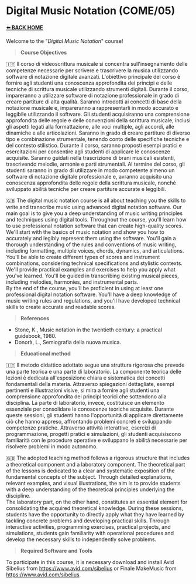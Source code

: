 # **Digital Music Notation (COME/05)**  

[**⬅️ BACK HOME**](/HOME.md)  

Welcome to the "*Digital Music Notation*" course!  

> **Course Objectives**

🇮🇹 Il corso di videoscrittura musicale si concentra sull'insegnamento delle competenze necessarie per scrivere e trascrivere la musica utilizzando software di notazione digitale avanzati. L'obiettivo principale del corso è fornire agli studenti una conoscenza approfondita dei principi e delle tecniche di scrittura musicale utilizzando strumenti digitali. Durante il corso, impareranno a utilizzare software di notazione professionale in grado di creare partiture di alta qualità. Saranno introdotti ai concetti di base della notazione musicale e, impareranno a rappresentarli in modo accurato e leggibile utilizzando il software. Gli studenti acquisiranno una comprensione approfondita delle regole e delle convenzioni della scrittura musicale, inclusi gli aspetti legati alla formattazione, alle voci multiple, agli accordi, alle dinamiche e alle articolazioni. Saranno in grado di creare partiture di diverso tipo e combinazione strumentale, tenendo conto delle specifiche tecniche e del contesto stilistico. Durante il corso, saranno proposti esempi pratici e esercitazioni per consentire agli studenti di applicare le conoscenze acquisite. Saranno guidati nella trascrizione di brani musicali esistenti, trascrivendo melodie, armonie e parti strumentali. Al termine del corso, gli studenti saranno in grado di utilizzare in modo competente almeno un software di notazione digitale professionale e, avranno acquisito una conoscenza approfondita delle regole della scrittura musicale, nonché sviluppato abilità tecniche per creare partiture accurate e leggibili.  

🇬🇧 The digital music notation course is all about teaching you the skills to write and transcribe music using advanced digital notation software. Our main goal is to give you a deep understanding of music writing principles and techniques using digital tools. Throughout the course, you'll learn how to use professional notation software that can create high-quality scores. We'll start with the basics of music notation and show you how to accurately and legibly represent them using the software. You'll gain a thorough understanding of the rules and conventions of music writing, including formatting, multiple voices, chords, dynamics, and articulations. You'll be able to create different types of scores and instrument combinations, considering technical specifications and stylistic contexts.  
We'll provide practical examples and exercises to help you apply what you've learned. You'll be guided in transcribing existing musical pieces, including melodies, harmonies, and instrumental parts.  
By the end of the course, you'll be proficient in using at least one professional digital notation software. You'll have a deep knowledge of music writing rules and regulations, and you'll have developed technical skills to create accurate and readable scores.  

> **References**  

- Stone, K., Music notation in the twentieth century: a practical guidebook, 1980.
- Donorà, L., Semiografia della nuova musica.

> **Educational method**  

🇮🇹 Il metodo didattico adottato segue una struttura rigorosa che prevede una parte teorica e una parte di laboratorio. La componente teorica delle lezioni è dedicata all'esposizione chiara e sistematica dei concetti fondamentali della materia. Attraverso spiegazioni dettagliate, esempi pertinenti e illustrazioni visive, si mira a fornire agli studenti una comprensione approfondita dei principi teorici che sottendono alla disciplina. La parte di laboratorio, invece, costituisce un elemento essenziale per consolidare le conoscenze teoriche acquisite. Durante queste sessioni, gli studenti hanno l'opportunità di applicare direttamente ciò che hanno appreso, affrontando problemi concreti e sviluppando competenze pratiche. Attraverso attività interattive, esercizi di programmazione, progetti pratici e simulazioni, gli studenti acquisiscono familiarità con le procedure operative e sviluppano le abilità necessarie per risolvere problemi in modo autonomo.

🇬🇧 The adopted teaching method follows a rigorous structure that includes a theoretical component and a laboratory component. The theoretical part of the lessons is dedicated to a clear and systematic exposition of the fundamental concepts of the subject. Through detailed explanations, relevant examples, and visual illustrations, the aim is to provide students with a deep understanding of the theoretical principles underlying the discipline.  
The laboratory part, on the other hand, constitutes an essential element for consolidating the acquired theoretical knowledge. During these sessions, students have the opportunity to directly apply what they have learned by tackling concrete problems and developing practical skills. Through interactive activities, programming exercises, practical projects, and simulations, students gain familiarity with operational procedures and develop the necessary skills to independently solve problems.  

> **Required Software and Tools**  

To participate in this course, it is necessary download and install Avid Sibelius from <https://www.avid.com/sibelius> or Finale MakeMusic from <https://www.avid.com/sibelius>.  

